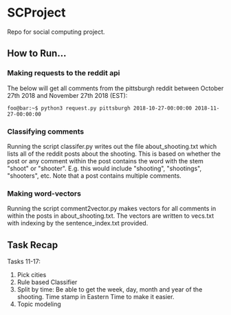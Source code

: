 # SCProject
Repo for social computing project.
## How to Run...
### Making requests to the reddit api
The below will get all comments from the pittsburgh reddit between October 27th 2018 and November 27th 2018 (EST):
```console
foo@bar:~$ python3 request.py pittsburgh 2018-10-27-00:00:00 2018-11-27-00:00:00
```
### Classifying comments
Running the script classifer.py writes out the file about_shooting.txt which lists all of the reddit posts about the shooting. This is based on whether the post or any comment within the post contains the word with the stem "shoot" or "shooter".
E.g. this would include "shooting", "shootings", "shooters", etc. Note that a post contains multiple comments.

### Making word-vectors
Running the script comment2vector.py makes vectors for all comments in within the posts in about_shooting.txt. The vectors are written to vecs.txt with indexing by the sentence_index.txt provided.

## Task Recap
Tasks 11-17:

1. Pick cities
2. Rule based Classifier
3. Split by time: 
   Be able to get the week, day, month and year of the shooting. Time stamp in Eastern Time to make it easier.
4. Topic modeling
